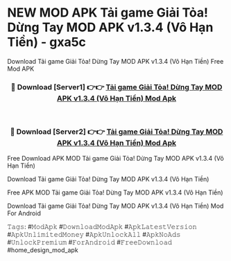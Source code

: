 # NEW MOD APK Tải game Giải Tỏa! Dừng Tay MOD APK v1.3.4 (Vô Hạn Tiền) - gxa5c
Download Tải game Giải Tỏa! Dừng Tay MOD APK v1.3.4 (Vô Hạn Tiền) Free Mod APK

<div align="center">
<h3>🔴 Download [Server1] 👉👉 <a href="https://apk-comot.site?title=Tải_game_Giải_Tỏa!_Dừng_Tay_MOD_APK_v1.3.4_(Vô_Hạn_Tiền)">Tải game Giải Tỏa! Dừng Tay MOD APK v1.3.4 (Vô Hạn Tiền) Mod Apk</a></h3><br>

<h3>🔴 Download [Server2] 👉👉 <a href="https://apk-comot.site?title=Tải_game_Giải_Tỏa!_Dừng_Tay_MOD_APK_v1.3.4_(Vô_Hạn_Tiền)">Tải game Giải Tỏa! Dừng Tay MOD APK v1.3.4 (Vô Hạn Tiền) Mod Apk</a></h3>
</div>


Free Download APK MOD Tải game Giải Tỏa! Dừng Tay MOD APK v1.3.4 (Vô Hạn Tiền)

Download Tải game Giải Tỏa! Dừng Tay MOD APK v1.3.4 (Vô Hạn Tiền) 

Free APK MOD Tải game Giải Tỏa! Dừng Tay MOD APK v1.3.4 (Vô Hạn Tiền) 

Download Tải game Giải Tỏa! Dừng Tay MOD APK v1.3.4 (Vô Hạn Tiền) Mod For Android

𝚃𝚊𝚐𝚜: #𝙼𝚘𝚍𝙰𝚙𝚔 #𝙳𝚘𝚠𝚗𝚕𝚘𝚊𝚍𝙼𝚘𝚍𝙰𝚙𝚔 #𝙰𝚙𝚔𝙻𝚊𝚝𝚎𝚜𝚝𝚅𝚎𝚛𝚜𝚒𝚘𝚗 #𝙰𝚙𝚔𝚄𝚗𝚕𝚒𝚖𝚒𝚝𝚎𝚍𝙼𝚘𝚗𝚎𝚢 #𝙰𝚙𝚔𝚄𝚗𝚕𝚘𝚌𝚔𝙰𝚕𝚕 #𝙰𝚙𝚔𝙽𝚘𝙰𝚍𝚜 #𝚄𝚗𝚕𝚘𝚌𝚔𝙿𝚛𝚎𝚖𝚒𝚞𝚖 #𝙵𝚘𝚛𝙰𝚗𝚍𝚛𝚘𝚒𝚍 #𝙵𝚛𝚎𝚎𝙳𝚘𝚠𝚗𝚕𝚘𝚊𝚍 #home_design_mod_apk